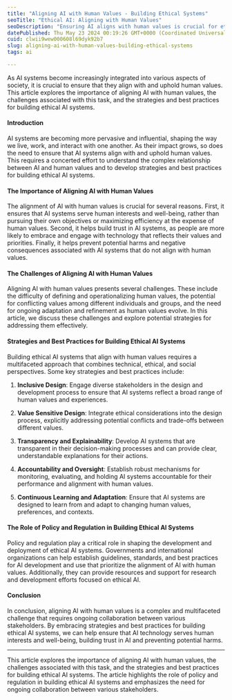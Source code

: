 ```yaml
---
title: "Aligning AI with Human Values - Building Ethical Systems"
seoTitle: "Ethical AI: Aligning with Human Values"
seoDescription: "Ensuring AI aligns with human values is crucial for ethical systems. Explore challenges, strategies, and best practices for building trustworthy AI"
datePublished: Thu May 23 2024 00:19:26 GMT+0000 (Coordinated Universal Time)
cuid: clwii9wew000608l69dyk92b7
slug: aligning-ai-with-human-values-building-ethical-systems
tags: ai

---
```


As AI systems become increasingly integrated into various aspects of society, it is crucial to ensure that they align with and uphold human values. This article explores the importance of aligning AI with human values, the challenges associated with this task, and the strategies and best practices for building ethical AI systems.

#### Introduction

AI systems are becoming more pervasive and influential, shaping the way we live, work, and interact with one another. As their impact grows, so does the need to ensure that AI systems align with and uphold human values. This requires a concerted effort to understand the complex relationship between AI and human values and to develop strategies and best practices for building ethical AI systems.

#### The Importance of Aligning AI with Human Values

The alignment of AI with human values is crucial for several reasons. First, it ensures that AI systems serve human interests and well-being, rather than pursuing their own objectives or maximizing efficiency at the expense of human values. Second, it helps build trust in AI systems, as people are more likely to embrace and engage with technology that reflects their values and priorities. Finally, it helps prevent potential harms and negative consequences associated with AI systems that do not align with human values.

#### The Challenges of Aligning AI with Human Values

Aligning AI with human values presents several challenges. These include the difficulty of defining and operationalizing human values, the potential for conflicting values among different individuals and groups, and the need for ongoing adaptation and refinement as human values evolve. In this article, we discuss these challenges and explore potential strategies for addressing them effectively.

#### Strategies and Best Practices for Building Ethical AI Systems

Building ethical AI systems that align with human values requires a multifaceted approach that combines technical, ethical, and social perspectives. Some key strategies and best practices include:

1. **Inclusive Design**: Engage diverse stakeholders in the design and development process to ensure that AI systems reflect a broad range of human values and experiences.
    
2. **Value Sensitive Design**: Integrate ethical considerations into the design process, explicitly addressing potential conflicts and trade-offs between different values.
    
3. **Transparency and Explainability**: Develop AI systems that are transparent in their decision-making processes and can provide clear, understandable explanations for their actions.
    
4. **Accountability and Oversight**: Establish robust mechanisms for monitoring, evaluating, and holding AI systems accountable for their performance and alignment with human values.
    
5. **Continuous Learning and Adaptation**: Ensure that AI systems are designed to learn from and adapt to changing human values, preferences, and contexts.
    

#### The Role of Policy and Regulation in Building Ethical AI Systems

Policy and regulation play a critical role in shaping the development and deployment of ethical AI systems. Governments and international organizations can help establish guidelines, standards, and best practices for AI development and use that prioritize the alignment of AI with human values. Additionally, they can provide resources and support for research and development efforts focused on ethical AI.

#### Conclusion

In conclusion, aligning AI with human values is a complex and multifaceted challenge that requires ongoing collaboration between various stakeholders. By embracing strategies and best practices for building ethical AI systems, we can help ensure that AI technology serves human interests and well-being, building trust in AI and preventing potential harms.

---

This article explores the importance of aligning AI with human values, the challenges associated with this task, and the strategies and best practices for building ethical AI systems. The article highlights the role of policy and regulation in building ethical AI systems and emphasizes the need for ongoing collaboration between various stakeholders.